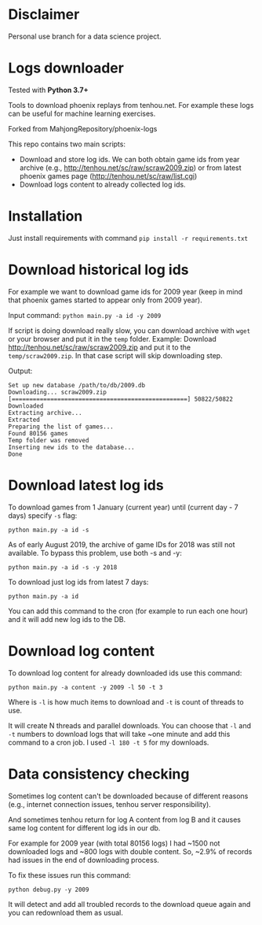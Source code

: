 # Disclaimer

Personal use branch for a data science project.

# Logs downloader

Tested with **Python 3.7+**

Tools to download phoenix replays from tenhou.net. 
For example these logs can be useful for machine learning exercises.

Forked from MahjongRepository/phoenix-logs


This repo contains two main scripts:

- Download and store log ids. 
We can both obtain game ids from year archive (e.g., http://tenhou.net/sc/raw/scraw2009.zip) 
or from latest phoenix games page (http://tenhou.net/sc/raw/list.cgi)
- Download logs content to already collected log ids.

# Installation

Just install requirements with command `pip install -r requirements.txt`

# Download historical log ids

For example we want to download game ids for 2009 year (keep in mind that phoenix games started to appear only from 2009 year).

Input command:
`python main.py -a id -y 2009`

If script is doing download really slow, you can download archive with `wget` or your browser and put it in the `temp` folder.
Example: Download http://tenhou.net/sc/raw/scraw2009.zip and put it to the `temp/scraw2009.zip`. 
In that case script will skip downloading step.

Output:
```
Set up new database /path/to/db/2009.db
Downloading... scraw2009.zip
[==================================================] 50822/50822
Downloaded
Extracting archive...
Extracted
Preparing the list of games...
Found 80156 games
Temp folder was removed
Inserting new ids to the database...
Done
```

# Download latest log ids
 
To download games from 1 January (current year) until (current day - 7 days) specify `-s` flag:

`python main.py -a id -s`

As of early August 2019, the archive of game IDs for 2018 was still not available. To bypass this problem, use both -s and -y:

`python main.py -a id -s -y 2018`


To download just log ids from latest 7 days:

`python main.py -a id`

You can add this command to the cron (for example to run each one hour) and it will add new log ids to the DB.

# Download log content

To download log content for already downloaded ids use this command:

`python main.py -a content -y 2009 -l 50 -t 3`

Where is `-l` is how much items to download and `-t` is count of threads to use.

It will create N threads and parallel downloads. 
You can choose that `-l` and `-t` numbers to download logs that will take ~one minute and add this command to a cron job. 
I used `-l 180 -t 5` for my downloads.

# Data consistency checking

Sometimes log content can't be downloaded because of different reasons (e.g., internet connection issues, tenhou server responsibility).

And sometimes tenhou return for log A content from log B and it causes same log content for different log ids in our db.

For example for 2009 year (with total 80156 logs) I had ~1500 not downloaded logs and ~800 logs with double content.
So, ~2.9% of records had issues in the end of downloading process.

To fix these issues run this command:

`python debug.py -y 2009`

It will detect and add all troubled records to the download queue again and you can redownload them as usual.

